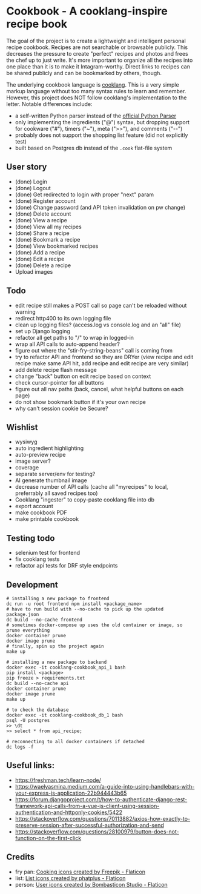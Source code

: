 # Cookbook - A cooklang-inspire recipe book

The goal of the project is to create a lightweight and intelligent personal recipe cookbook.  Recipes are not searchable or browsable publicly.  This decreases the pressure to create "perfect" recipes and photos and frees the chef up to just write.  It's more important to organize all the recipes into one place than it is to make it Intagram-worthy.  Direct links to recipes can be shared publicly and can be bookmarked by others, though.

The underlying cookbook language is [cooklang](https://cooklang.org/).  This is a very simple markup language without too many syntax rules to learn and remember.  However, this project does NOT follow cooklang's implementation to the letter.  Notable differences include:
- a self-written Python parser instead of the [official Python Parser](https://github.com/cooklang/cooklang-py)
- only implementing the ingredients ("@") syntax, but dropping support for cookware ("#"), timers ("~"), meta (">>"), and comments ("--")
- probably does not support the shopping list feature (did not explicitly test)
- built based on Postgres db instead of the `.cook` flat-file system

## User story
- (done) Login
- (done) Logout
- (done) Get redirected to login with proper "next" param
- (done) Register account
- (done) Change password (and API token invalidation on pw change)
- (done) Delete account
- (done) View a recipe
- (done) View all my recipes
- (done) Share a recipe
- (done) Bookmark a recipe
- (done) View bookmarked recipes
- (done) Add a recipe
- (done) Edit a recipe
- (done) Delete a recipe
- Upload images

## Todo
- edit recipe still makes a POST call so page can't be reloaded without warning
- redirect http400 to its own logging file
- clean up logging files?  (access.log vs console.log and an "all" file)
- set up Django logging
- refactor all get paths to "/<regex>" to wrap in logged-in
- wrap all API calls to auto-append header?
- figure out where the "stir-fry-string-beans" call is coming from
- try to refactor API and frontend so they are DRYer (view recipe and edit recipe make same API hit, add recipe and edit recipe are very similar)
- add delete recipe flash message
- change "back" button on edit recipe based on context
- check cursor-pointer for all buttons
- figure out all nav paths (back, cancel, what helpful buttons on each page)
- do not show bookmark button if it's your own recipe
- why can't session cookie be Secure?

## Wishlist
- wysiwyg
- auto ingredient highlighting
- auto-preview recipe
- image server?
- coverage
- separate server/env for testing?
- AI generate thumbnail image
- decrease number of API calls (cache all "myrecipes" to local, preferrably all saved recipes too)
- Cooklang "ingester" to copy-paste cooklang file into db
- export account
- make cookbook PDF
- make printable cookbook

## Testing todo
- selenium test for frontend
- fix cooklang tests
- refactor api tests for DRF style endpoints

## Development
```
# installing a new package to frontend
dc run -u root frontend npm install <package_name>
# have to run build with --no-cache to pick up the updated package.json
dc build --no-cache frontend
# sometimes docker-compose up uses the old container or image, so prune everything
docker container prune
docker image prune
# finally, spin up the project again
make up

# installing a new package to backend
docker exec -it cooklang-cookbook_api_1 bash
pip install <package>
pip freeze > requirements.txt
dc build --no-cache api
docker container prune
docker image prune
make up

# to check the database
docker exec -it cooklang-cookbook_db_1 bash
psql -U postgres
>> \dt
>> select * from api_recipe;

# reconnecting to all docker containers if detached
dc logs -f
```

## Useful links:
- https://freshman.tech/learn-node/
- https://waelyasmina.medium.com/a-guide-into-using-handlebars-with-your-express-js-application-22b944443b65
- https://forum.djangoproject.com/t/how-to-authenticate-django-rest-framework-api-calls-from-a-vue-js-client-using-session-authentication-and-httponly-cookies/5422
- https://stackoverflow.com/questions/70113882/axios-how-exactly-to-preserve-session-after-successful-authorization-and-send
- https://stackoverflow.com/questions/28100979/button-does-not-function-on-the-first-click


## Credits
- fry pan: <a href="https://www.flaticon.com/free-icon/frying-pan_4329602" title="cooking icons">Cooking icons created by Freepik - Flaticon</a>
- list: <a href="https://www.flaticon.com/free-icons/list" title="list icons">List icons created by phatplus - Flaticon</a>
- person: <a href="https://www.flaticon.com/free-icons/user" title="user icons">User icons created by Bombasticon Studio - Flaticon</a>
